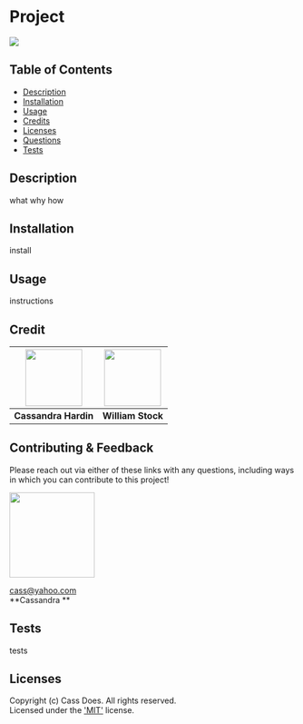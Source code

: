 # Project
  [<img src="https://img.shields.io/badge/License-MIT-yellow.svg"/>](https://choosealicense.com/licenses/mit/)

  ## Table of Contents
  - [Description](#description)
  - [Installation](#installation)
  - [Usage](#usage)
  - [Credits](#credits)
  - [Licenses](#licenses)
  - [Questions](#questions)
  - [Tests](#tests)

  ## Description
  what why how

  ## Installation
  install

  ## Usage
  instructions

  
  ## Credit  
  [<img src="https://github.com/cassdoes.png?" width="100"/>](https://github.com/cassdoes) | [<img src="https://github.com/wist118.png?" width="100"/>](https://github.com/wist118) | 
  :----: | :----: | 
  **Cassandra Hardin** | **William Stock** | 
  

  ## Contributing & Feedback 

  Please reach out via either of these links with any questions, including ways in which
  you can contribute to this project!

  [<img src="https://github.com/cassdoes.png?" width="150"/>](https://github.com/cassdoes)  
  
  cass@yahoo.com  
  **Cassandra **

  ## Tests
  tests

  ## Licenses
  
  Copyright (c) Cass Does. All rights reserved.  
  Licensed under the ['MIT'](https://choosealicense.com/licenses/mit/) license.
